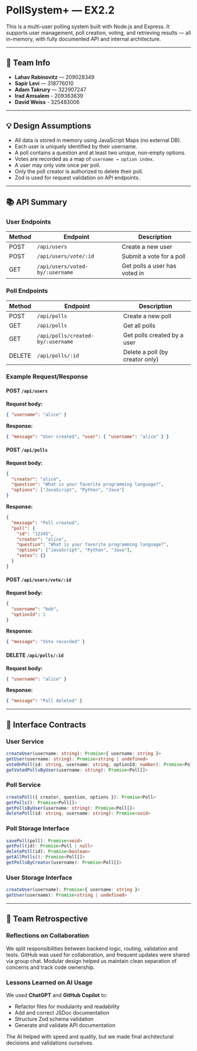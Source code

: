 # PollSystem+ — EX2.2

This is a multi-user polling system built with Node.js and Express. It supports user management, poll creation, voting, and retrieving results — all in-memory, with fully documented API and internal architecture.

---

## 👥 Team Info

- **Lahav Rabinovitz** — 209028349
- **Sapir Levi** — 318776010
- **Adam Takrury** — 322907247
- **Irad Amsalem** - 209363639
- **David Weiss** - 325483006

---

## 💡 Design Assumptions

- All data is stored in memory using JavaScript Maps (no external DB).
- Each user is uniquely identified by their username.
- A poll contains a question and at least two unique, non-empty options.
- Votes are recorded as a map of `username → option index`.
- A user may only vote once per poll.
- Only the poll creator is authorized to delete their poll.
- Zod is used for request validation on API endpoints.

---

## 📚 API Summary

### User Endpoints

| Method | Endpoint | Description |
|--------|----------|-------------|
| POST   | `/api/users` | Create a new user |
| POST   | `/api/users/vote/:id` | Submit a vote for a poll |
| GET    | `/api/users/voted-by/:username` | Get polls a user has voted in |

### Poll Endpoints

| Method | Endpoint | Description |
|--------|----------|-------------|
| POST   | `/api/polls` | Create a new poll |
| GET    | `/api/polls` | Get all polls |
| GET    | `/api/polls/created-by/:username` | Get polls created by a user |
| DELETE | `/api/polls/:id` | Delete a poll (by creator only) |

### Example Request/Response

#### POST `/api/users`

**Request body:**
```json
{ "username": "alice" }
```

**Response:**
```json
{ "message": "User created", "user": { "username": "alice" } }
```

#### POST `/api/polls`

**Request body:**
```json
{
  "creator": "alice",
  "question": "What is your favorite programming language?",
  "options": ["JavaScript", "Python", "Java"]
}
```

**Response:**
```json
{
  "message": "Poll created",
  "poll": {
    "id": "12345",
    "creator": "alice",
    "question": "What is your favorite programming language?",
    "options": ["JavaScript", "Python", "Java"],
    "votes": {}
  }
}
```

#### POST `/api/users/vote/:id`

**Request body:**
```json
{
  "username": "bob",
  "optionId": 1
}
```

**Response:**
```json
{ "message": "Vote recorded" }
```

#### DELETE `/api/polls/:id`

**Request body:**
```json
{ "username": "alice" }
```

**Response:**
```json
{ "message": "Poll deleted" }
```

---

## 🔧 Interface Contracts

### User Service
```ts
createUser(username: string): Promise<{ username: string }>
getUser(username: string): Promise<string | undefined>
voteOnPoll(id: string, username: string, optionId: number): Promise<Poll>
getVotedPollsByUser(username: string): Promise<Poll[]>
```

### Poll Service
```ts
createPoll({ creator, question, options }): Promise<Poll>
getPolls(): Promise<Poll[]>
getPollsByUser(username: string): Promise<Poll[]>
deletePoll(id: string, username: string): Promise<void>
```

### Poll Storage Interface
```ts
savePoll(poll): Promise<void>
getPoll(id): Promise<Poll | null>
deletePoll(id): Promise<boolean>
getAllPolls(): Promise<Poll[]>
getPollsByCreator(username): Promise<Poll[]>
```

### User Storage Interface
```ts
createUser(username): Promise<{ username: string }>
getUser(username): Promise<string | undefined>
```

---

## 🔁 Team Retrospective

### Reflections on Collaboration
We split responsibilities between backend logic, routing, validation and tests. GitHub was used for collaboration, and frequent updates were shared via group chat. Modular design helped us maintain clean separation of concerns and track code ownership.

### Lessons Learned on AI Usage
We used **ChatGPT** and **GitHub Copilot** to:
- Refactor files for modularity and readability
- Add and correct JSDoc documentation
- Structure Zod schema validation
- Generate and validate API documentation

The AI helped with speed and quality, but we made final architectural decisions and validations ourselves.
